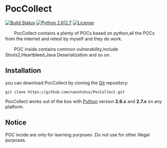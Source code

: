 # PocCollect

[![Build Status](http://nanshihui.github.io/public/status.svg)](http://nanshihui.github.io/2016/01/21/ToolForSpider%E7%AE%80%E4%BB%8B/) [![Python 2.6|2.7](http://nanshihui.github.io/public/python.svg)](https://www.python.org/) [![License](http://nanshihui.github.io/public/license.svg)](http://nanshihui.github.io/2016/01/21/ToolForSpider%E7%AE%80%E4%BB%8B/) 

　　PocCollect contains a plenty of POCs based on python,all the POCs from the internet and retest by myself and they do work.

　　POC inside contains common vulnerability,include Struts2,Heartbleed,Java Deserialization and so on.



Installation
----

you can download PocCollect by cloning the [Git](https://github.com/nanshihui/PocCollect) repository:

    git clone https://github.com/nanshihui/PocCollect.git

PocCollect works out of the box with [Python](http://www.python.org/download/) version **2.6.x** and **2.7.x** on any platform.

Notice
----
POC incide are only for learning purposes .Do not use for other illegal purposes.

